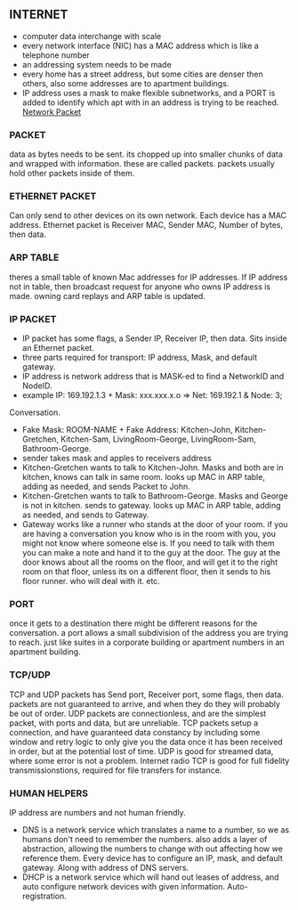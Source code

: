 ## INTERNET ##

- computer data interchange with scale
- every network interface (NIC) has a MAC address which is like a telephone number
- an addressing system needs to be made
- every home has a street address, but some cities are denser then others, also some addresses are to apartment buildings.
- IP address uses a mask to make flexible subnetworks, and a PORT is added to identify which apt with in an address is trying to be reached.
[Network Packet](http://www.laneye.com/network/ethernet-network-packet-holding-an-ip-packet.gif)


### PACKET ###
data as bytes needs to be sent. its chopped up into smaller chunks of data and wrapped with information. these are called packets.
packets usually hold other packets inside of them. 


### ETHERNET PACKET ###
Can only send to other devices on its own network. Each device has a MAC address.
Ethernet packet is Receiver MAC, Sender MAC, Number of bytes, then data.


### ARP TABLE ###
theres a small table of known Mac addresses for IP addresses. If IP address not in table, then broadcast request for anyone who owns IP address is made. owning card replays and ARP table is updated.


### IP PACKET ###

- IP packet has some flags, a Sender IP, Receiver IP, then data. Sits inside an Ethernet packet.
- three parts required for transport: IP address, Mask, and default gateway.
- IP address is network address that is MASK-ed to find a NetworkID and NodeID.
- example IP: 169.192.1.3 + Mask: xxx.xxx.x.o => Net: 169.192.1 & Node: 3;

Conversation.
- Fake Mask: ROOM-NAME + Fake Address: Kitchen-John, Kitchen-Gretchen, Kitchen-Sam, LivingRoom-George, LivingRoom-Sam, Bathroom-George.
- sender takes mask and apples to receivers address
- Kitchen-Gretchen wants to talk to Kitchen-John.  Masks and both are in kitchen, knows can talk in same room. looks up MAC in ARP table, adding as needed, and sends Packet to John.
- Kitchen-Gretchen wants to talk to Bathroom-George. Masks and George is not in kitchen. sends to gateway. looks up MAC in ARP table, adding as needed, and sends to Gateway.
- Gateway works like a runner who stands at the door of your room. if you are having a conversation you know who is in the room with you, you might not know where someone else is. If you need to talk with them you can make a note and hand it to the guy at the door.  The guy at the door knows about all the rooms on the floor, and will get it to the right room on that floor, unless its on a different floor, then it sends to his floor runner. who will deal with it. etc.


### PORT ###
once it gets to a destination there might be different reasons for the conversation. a port allows a small subdivision of the address you are trying to reach. just like suites in a corporate building or apartment numbers in an apartment building.


### TCP/UDP ###
TCP and UDP packets has Send port, Receiver port, some flags, then data.
packets are not guaranteed to arrive, and when they do they will probably be out of order. UDP packets are connectionless, and are the simplest packet, with ports and data, but are unreliable. TCP packets setup a connection, and have guaranteed data constancy by including some window and retry logic to only give you the data once it has been received in order, but at the potential lost of time.
UDP is good for streamed data, where some error is not a problem. Internet radio
TCP is good for full fidelity transmissionstions, required for file transfers for instance.


### HUMAN HELPERS ###
IP address are numbers and not human friendly.
- DNS is a network service which translates a name to a number, so we as humans don't need to remember the numbers. also adds a layer of abstraction, allowing the numbers to change with out affecting how we reference them.
Every device has to configure an IP, mask, and default gateway. Along with address of DNS servers.
- DHCP is a network service which will hand out leases of address, and auto configure network devices with given information. Auto-registration. 